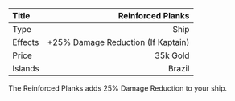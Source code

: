 |Title        | Reinforced Planks        
|:-|-:
|Type         | Ship                    
|Effects      | +25% Damage Reduction (If Kaptain)
|Price        | 35k Gold    
|Islands      | Brazil                

The Reinforced Planks adds 25% Damage Reduction to your ship.